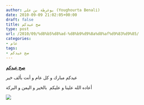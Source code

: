 ```yaml
---
author: يوغرطة بن علي (Youghourta Benali)
date: 2010-09-09 21:02:05+00:00
draft: false
title: صح عيدكم
type: post
url: /2010/09/%d8%b5%d8%ad-%d8%b9%d9%8a%d8%af%d9%83%d9%85/
categories:
- عام
tags:
- صح عيدكم
---
```


**[صح عيدكم](https://www.it-scoop.com/2010/09/صح-عيدكم/)**




عيدكم مبارك و كل عام و أنت بألف خير




أعاده الله علينا و عليكم  بالخير و اليمن و البركة




[![](https://www.it-scoop.com/wp-content/uploads/2010/09/it-scoop-3id.png)
](https://www.it-scoop.com/wp-content/uploads/2010/09/it-scoop-3id.png)
